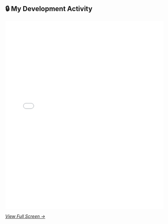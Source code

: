 ## 🔒 My Development Activity

<iframe 
  src="[https://jayjay-101.github.io/jayjay-101/commit-graph.html](https://jayjay-101.github.io/commit-graph.html)" 
  width="100%" 
  height="600px" 
  frameborder="0">
</iframe>

*[View Full Screen →]([https://jayjay-101.github.io/jayjay-101/commit-graph.html](https://jayjay-101.github.io/commit-graph.html))*

<!--
**JayJay-101/JayJay-101** is a ✨ _special_ ✨ repository because its `README.md` (this file) appears on your GitHub profile.

Here are some ideas to get you started:

- 🔭 I’m currently working on ...
- 🌱 I’m currently learning ...
- 👯 I’m looking to collaborate on ...
- 🤔 I’m looking for help with ...
- 💬 Ask me about ...
- 📫 How to reach me: ...
- 😄 Pronouns: ...
- ⚡ Fun fact: ...
-->
